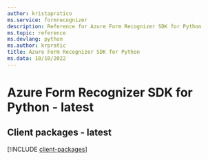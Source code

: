 ```yaml
---
author: kristapratico
ms.service: formrecognizer
description: Reference for Azure Form Recognizer SDK for Python
ms.topic: reference
ms.devlang: python
ms.author: krpratic
title: Azure Form Recognizer SDK for Python
ms.data: 10/10/2022
---
```

# Azure Form Recognizer SDK for Python - latest

## Client packages - latest
[!INCLUDE [client-packages](form-recognizer-client-index.md)]